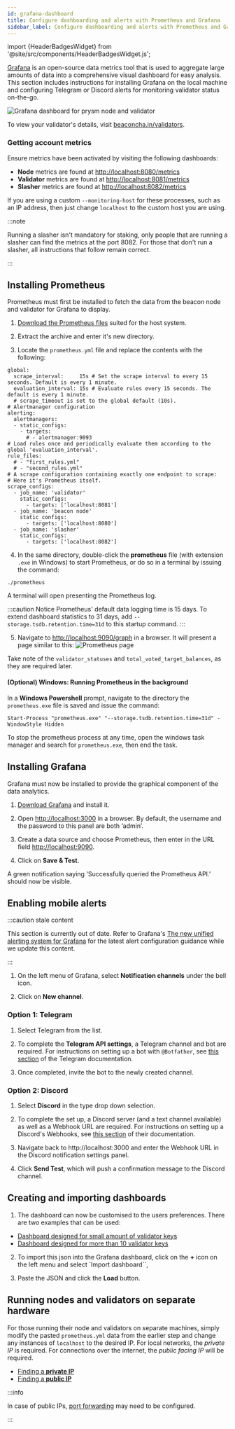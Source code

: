 ```yaml
---
id: grafana-dashboard
title: Configure dashboarding and alerts with Prometheus and Grafana
sidebar_label: Configure dashboarding and alerts with Prometheus and Grafana
---
```


import {HeaderBadgesWidget} from '@site/src/components/HeaderBadgesWidget.js';

<HeaderBadgesWidget />

[Grafana](https://grafana.com/) is an open-source data metrics tool that is used to aggregate large amounts of data into a comprehensive visual dashboard for easy analysis. This section includes instructions for installing Grafana on the local machine and configuring Telegram or Discord alerts for monitoring validator status on-the-go.

![Grafana dashboard for prysm node and validator](/images/dashboard_overview.png "Grafana dashboard for prysm node and validator")

To view your validator's details, visit [beaconcha.in/validators](https://beaconcha.in/validators).

### Getting account metrics
 Ensure metrics have been activated by visiting the following dashboards:
  * **Node** metrics are found at [http://localhost:8080/metrics](http://localhost:8080/metrics)
  * **Validator** metrics are found at [http://localhost:8081/metrics](http://localhost:8081/metrics)
  * **Slasher** metrics are found at [http://localhost:8082/metrics](http://localhost:8081/metrics)

If you are using a custom `--monitoring-host` for these processes, such as an IP address, then just change `localhost` to the custom host you are using. 

:::note

Running a slasher isn't mandatory for staking, only people that are running a slasher can find the metrics at the port 8082. For those that don't run a slasher, all instructions that follow remain correct.

:::

## Installing Prometheus

Prometheus must first be installed to fetch the data from the beacon node and validator for Grafana to display.

1. [Download the Prometheus files](https://prometheus.io/download/) suited for the host system. 

2. Extract the archive and enter it's new directory. 

3. Locate the `prometheus.yml` file and replace the contents with the following:

```# my global config
global:
  scrape_interval:     15s # Set the scrape interval to every 15 seconds. Default is every 1 minute.
  evaluation_interval: 15s # Evaluate rules every 15 seconds. The default is every 1 minute.
  # scrape_timeout is set to the global default (10s).
# Alertmanager configuration
alerting:
  alertmanagers:
  - static_configs:
    - targets:
      # - alertmanager:9093
# Load rules once and periodically evaluate them according to the global 'evaluation_interval'.
rule_files:
  # - "first_rules.yml"
  # - "second_rules.yml"
# A scrape configuration containing exactly one endpoint to scrape:
# Here it's Prometheus itself.
scrape_configs:
  - job_name: 'validator'
    static_configs:
      - targets: ['localhost:8081']
  - job_name: 'beacon node'
    static_configs:
      - targets: ['localhost:8080']
  - job_name: 'slasher'
    static_configs:
      - targets: ['localhost:8082']
```

4. In the same directory, double-click the **prometheus** file (with extension `.exe` in Windows) to start Prometheus, or do so in a terminal by issuing the command:
```
./prometheus
```
  A terminal will open presenting the Prometheus log. 
 
:::caution Notice 
Prometheus' default data logging time is 15 days. To extend dashboard statistics to 31 days, add `--storage.tsdb.retention.time=31d` to this startup command.
:::

5. Navigate to [http://localhost:9090/graph](http://localhost:9090/graph) in a browser. It will present a page similar to this:
![Prometheus page](/images/prometheus_page.png "Prometheus page")

Take note of the `validator_statuses` and `total_voted_target_balances`, as they are required later.

#### (Optional) Windows: Running Prometheus in the background

In a **Windows Powershell** prompt, navigate to the directory the `prometheus.exe` file is saved and issue the command:
```
Start-Process "prometheus.exe" "--storage.tsdb.retention.time=31d" -WindowStyle Hidden
```
To stop the prometheus process at any time, open the windows task manager and search for `prometheus.exe`, then end the task.


## Installing Grafana

Grafana must now be installed to provide the graphical component of the data analytics.

1. [Download Grafana](https://grafana.com/grafana/download) and install it.

2. Open [http://localhost:3000](http://localhost:3000) in a browser. By default, the username and the password to this panel are both ‘admin’.

3. Create a data source and choose Prometheus, then enter in the URL field [http://localhost:9090](http://localhost:9090). 

4. Click on **Save & Test**. 

A green notification saying 'Successfully queried the Prometheus API.' should now be visible.

## Enabling mobile alerts

:::caution stale content

This section is currently out of date. Refer to Grafana's [The new unified alerting system for Grafana](https://grafana.com/blog/2021/06/14/the-new-unified-alerting-system-for-grafana-everything-you-need-to-know/) for the latest alert configuration guidance while we update this content.

:::

1. On the left menu of Grafana, select **Notification channels** under the bell icon. 

2. Click on **New channel**.

### Option 1: Telegram

1. Select Telegram from the list.

2. To complete the **Telegram API settings**, a Telegram channel and bot are required. For instructions on setting up a bot with `@Botfather`, see [this section](https://core.telegram.org/bots#6-botfather) of the Telegram documentation.

3. Once completed, invite the bot to the newly created channel.

### Option 2: Discord

1. Select **Discord** in the type drop down selection. 

2. To complete the set up, a Discord server (and a text channel available) as well as a Webhook URL are required. For instructions on setting up a Discord's Webhooks, see [this section](https://support.discord.com/hc/en-us/articles/228383668-Intro-to-Webhooks) of their documentation.
  
3. Navigate back to http://localhost:3000 and enter the Webhook URL in the Discord notification settings panel. 

4. Click **Send Test**, which will push a confirmation message to the Discord channel.

## Creating and importing dashboards

1. The dashboard can now be customised to the users preferences. There are two examples that can be used:
- [Dashboard designed for small amount of validator keys](/assets/grafana-dashboards/small_amount_validators.json)
- [Dashboard designed for more than 10 validator keys](/assets/grafana-dashboards/big_amount_validators.json)

2. To import this json into the Grafana dashboard, click on the **+** icon on the left menu and select `Import dashboard``, 

3. Paste the JSON and click the **Load** button.

## Running nodes and validators on separate hardware

For those running their node and validators on separate machines, simply modify the pasted `prometheus.yml` data from the earlier step and change any instances of `localhost` to the desired IP. For local networks, the _private IP_ is required. For connections over the internet, the _public facing IP_ will be required.

* [Finding a **private IP**](/managing-connections/configure-ports-firewalls-for-p2p.md#private-ip-addresses)
* [Finding a **public IP**](/managing-connections/configure-ports-firewalls-for-p2p.md#public-ip-addresses)

:::info

In case of public IPs, [port forwarding](/managing-connections/configure-ports-firewalls-for-p2p.md#port-forwarding) may need to be configured.

:::

